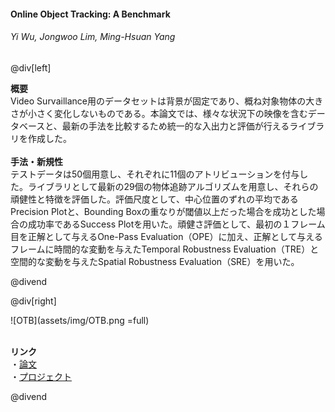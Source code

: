 #### Online Object Tracking: A Benchmark
###### Yi Wu, Jongwoo Lim, Ming-Hsuan Yang

@div[left]

__概要__<br>
Video Survaillance用のデータセットは背景が固定であり、概ね対象物体の大きさが小さく変化しないものである。本論文では、様々な状況下の映像を含むデータベースと、最新の手法を比較するため統一的な入出力と評価が行えるライブラリを作成した。<br>
<br>
__手法・新規性__<br>
テストデータは50個用意し、それぞれに11個のアトリビューションを付与した。ライブラリとして最新の29個の物体追跡アルゴリズムを用意し、それらの頑健性と特徴を評価した。評価尺度として、中心位置のずれの平均であるPrecision Plotと、Bounding Boxの重なりが閾値以上だった場合を成功とした場合の成功率であるSuccess Plotを用いた。頑健さ評価として、最初の１フレーム目を正解として与えるOne-Pass Evaluation（OPE）に加え、正解として与えるフレームに時間的な変動を与えたTemporal Robustness Evaluation（TRE）と空間的な変動を与えたSpatial Robustness Evaluation（SRE）を用いた。<br>


@divend

@div[right]

![OTB](assets/img/OTB.png =full)<br>
<br>

__リンク__<br>
・[論文](https://www.cv-foundation.org/openaccess/content_cvpr_2013/papers/Wu_Online_Object_Tracking_2013_CVPR_paper.pdf)<br>
・[プロジェクト](http://cvlab.hanyang.ac.kr/tracker_benchmark/index.html)<br>

@divend
